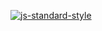 [![js-standard-style](https://img.shields.io/badge/code%20style-standard-brightgreen.svg)](http://standardjs.com/)
